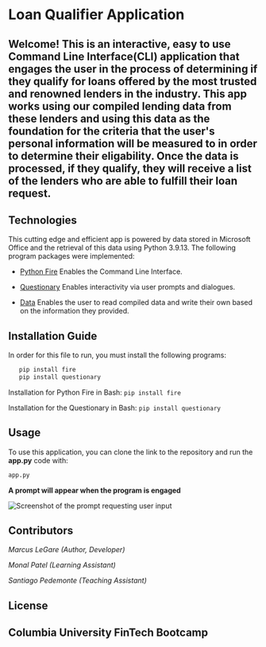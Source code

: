 # Loan Qualifier Application

 Welcome! This is an interactive, easy to use Command Line Interface(CLI) application that engages the user in the process of determining if they qualify for loans offered by the most trusted and renowned lenders in the industry. This app works using our compiled lending data from these lenders and using this data as the foundation for the criteria that the user's personal information will be measured to in order to determine their eligability. Once the data is processed, if they qualify, they will receive a list of the lenders who are able to fulfill their loan request.
---
## Technologies

This cutting edge and efficient app is powered by data stored in Microsoft Office and the retrieval of this data using Python 3.9.13. The following program packages were implemented:

* [Python Fire](https://github.com/google/python-fire)  Enables the Command Line Interface.

* [Questionary](https://github.com/tmbo/questionary)  Enables interactivity via user prompts and dialogues.

* [Data](https://www.microsoft.com/en-us/microsoft-365/excel)  Enables the user to read compiled data and write their own based on the information they provided.


## Installation Guide

 In order for this file to run, you must install the following programs:

```python
   pip install fire
   pip install questionary
```
Installation for Python Fire in Bash: `pip install fire`

Installation for the Questionary in Bash: `pip install questionary`

## Usage

To use this application, you can clone the link to the repository and run the **app.py** code with:

```python
app.py
```
**A prompt will appear when the program is engaged**

![Screenshot of the prompt requesting user input]("C:\Users\legar\Desktop\PICTURES\usability.png")

## Contributors

*Marcus LeGare (Author, Developer)*

*Monal Patel (Learning Assistant)*

*Santiago Pedemonte (Teaching Assistant)*


## License

**Columbia University FinTech Bootcamp**
---
